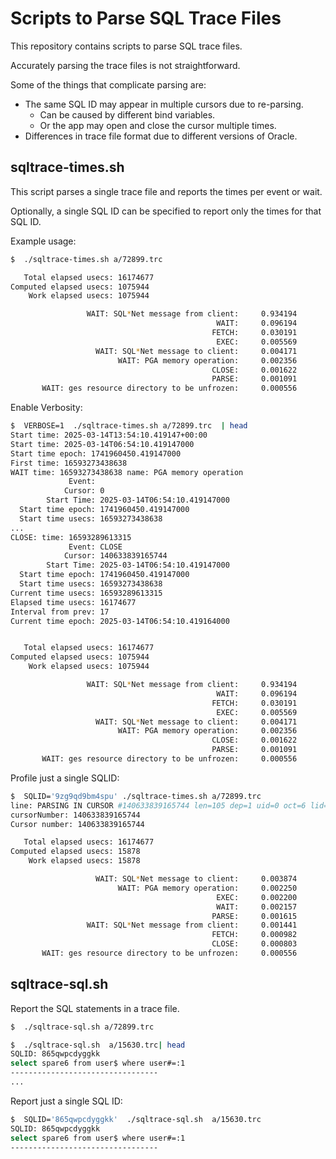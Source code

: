 
Scripts to Parse SQL Trace Files
================================

This repository contains scripts to parse SQL trace files. 

Accurately parsing the trace files is not straightforward. 

Some of the things that complicate parsing are:

- The same SQL ID may appear in multiple cursors due to re-parsing.
  - Can be caused by different bind variables.
  - Or the app may open and close the cursor multiple times.
- Differences in trace file format due to different versions of Oracle.


## sqltrace-times.sh

This script parses a single trace file and reports the times per event or wait.

Optionally, a single SQL ID can be specified to report only the times for that SQL ID.

Example usage:

```bash
$  ./sqltrace-times.sh a/72899.trc

   Total elapsed usecs: 16174677
Computed elapsed usecs: 1075944
    Work elapsed usecs: 1075944

                 WAIT: SQL*Net message from client:     0.934194
                                              WAIT:     0.096194
                                             FETCH:     0.030191
                                              EXEC:     0.005569
                   WAIT: SQL*Net message to client:     0.004171
                        WAIT: PGA memory operation:     0.002356
                                             CLOSE:     0.001622
                                             PARSE:     0.001091
       WAIT: ges resource directory to be unfrozen:     0.000556

```

Enable Verbosity:

```bash
$  VERBOSE=1  ./sqltrace-times.sh a/72899.trc  | head
Start time: 2025-03-14T13:54:10.419147+00:00
Start time: 2025-03-14T06:54:10.419147000
Start time epoch: 1741960450.419147000
First time: 16593273438638
WAIT time: 16593273438638 name: PGA memory operation
             Event:
            Cursor: 0
        Start Time: 2025-03-14T06:54:10.419147000
  Start time epoch: 1741960450.419147000
  Start time usecs: 16593273438638
...
CLOSE: time: 16593289613315
             Event: CLOSE
            Cursor: 140633839165744
        Start Time: 2025-03-14T06:54:10.419147000
  Start time epoch: 1741960450.419147000
  Start time usecs: 16593273438638
Current time usecs: 16593289613315
Elapsed time usecs: 16174677
Interval from prev: 17
Current time epoch: 2025-03-14T06:54:10.419164000


   Total elapsed usecs: 16174677
Computed elapsed usecs: 1075944
    Work elapsed usecs: 1075944

                 WAIT: SQL*Net message from client:     0.934194
                                              WAIT:     0.096194
                                             FETCH:     0.030191
                                              EXEC:     0.005569
                   WAIT: SQL*Net message to client:     0.004171
                        WAIT: PGA memory operation:     0.002356
                                             CLOSE:     0.001622
                                             PARSE:     0.001091
       WAIT: ges resource directory to be unfrozen:     0.000556

```

Profile just a single SQLID:

```bash
$  SQLID='9zg9qd9bm4spu' ./sqltrace-times.sh a/72899.trc
line: PARSING IN CURSOR #140633839165744 len=105 dep=1 uid=0 oct=6 lid=0 tim=16593273453875 hv=1462919866 ad='59fdeaa38' sqlid='9zg9qd9bm4spu'
cursorNumber: 140633839165744
Cursor number: 140633839165744

   Total elapsed usecs: 16174677
Computed elapsed usecs: 15878
    Work elapsed usecs: 15878

                   WAIT: SQL*Net message to client:     0.003874
                        WAIT: PGA memory operation:     0.002250
                                              EXEC:     0.002200
                                              WAIT:     0.002157
                                             PARSE:     0.001615
                 WAIT: SQL*Net message from client:     0.001441
                                             FETCH:     0.000982
                                             CLOSE:     0.000803
       WAIT: ges resource directory to be unfrozen:     0.000556

```

## sqltrace-sql.sh

Report the SQL statements in a trace file.

```bash
$  ./sqltrace-sql.sh a/72899.trc

$  ./sqltrace-sql.sh  a/15630.trc| head
SQLID: 865qwpcdyggkk
select spare6 from user$ where user#=:1
---------------------------------
...
```

Report just a single SQL ID:

```bash
$  SQLID='865qwpcdyggkk'  ./sqltrace-sql.sh  a/15630.trc
SQLID: 865qwpcdyggkk
select spare6 from user$ where user#=:1
---------------------------------
```




